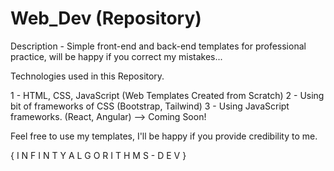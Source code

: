 # Web_Dev (Repository)

Description - Simple front-end and back-end templates for professional practice, will be happy if you correct my mistakes...

Technologies used in this Repository.

1 - HTML, CSS, JavaScript (Web Templates Created from Scratch)
2 - Using bit of frameworks of CSS (Bootstrap, Tailwind)
3 - Using JavaScript frameworks. (React, Angular) --> Coming Soon!

Feel free to use my templates, I'll be happy if you provide credibility to me.

{ I N F I N T Y  A L G O R I T H M S  -  D E V }
